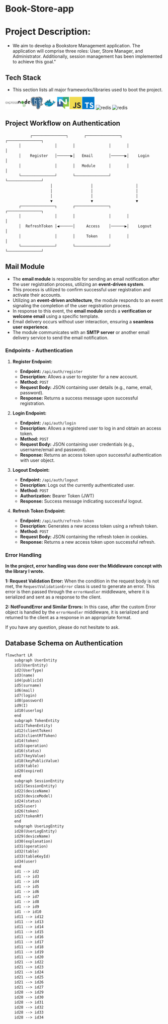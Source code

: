 # Book-Store-app


# Project Description:
-   We aim to develop a Bookstore Management application. The application will comprise three roles: User, Store Manager, and Administrator. Additionally, session management has been implemented to achieve this goal."


## Tech Stack

- This section lists all major frameworks/libraries used to boot the project.


<img src="https://raw.githubusercontent.com/devicons/devicon/master/icons/express/express-original-wordmark.svg" alt="redis" width="40" height="40"/><img src="https://raw.githubusercontent.com/devicons/devicon/master/icons/nodejs/nodejs-original-wordmark.svg" alt="express" width="40" height="40"/><img src="https://raw.githubusercontent.com/devicons/devicon/master/icons/postgresql/postgresql-original.svg" alt="express" width="40" height="40"/><img src="https://raw.githubusercontent.com/devicons/devicon/master/icons/docker/docker-original.svg" alt="express" width="40" height="40"/>
<img src="https://raw.githubusercontent.com/docker-library/docs/ad703934a62fabf54452755c8486698ff6fc5cc2/nats-streaming/logo.png" alt="redis" width="40" height="40"/><img src="https://raw.githubusercontent.com/devicons/devicon/master/icons/javascript/javascript-original.svg" alt="redis" width="40" height="40"/><img src="https://raw.githubusercontent.com/devicons/devicon/master/icons/typescript/typescript-original.svg" alt="redis" width="40" height="40"/>
<img src="https://avatars.githubusercontent.com/u/20165699?s=200&v=4" alt="redis" width="40" height="40"/>
<img src="https://jwt.io/img/pic_logo.svg" alt="redis" width="40" height="40"/>

## Project Workflow on Authentication
     
               ┌───────────────┐       ┌───────────────┐       ┌───────────────┐
          │               │       │               │       │               │
          │    Register   │──────▶│   Email       │──────▶│    Login      │
          │               │       │   Module      │       │               │
          └───────────────┘       └───────────────┘       └───────────────┘
                        │                 │                   │
                        │                 │                   │
                        │                 │                   │
                        ▼                 ▼                   ▼
          ┌───────────────┐       ┌───────────────┐       ┌───────────────┐
          │               │       │               │       │               │
          │  RefreshToken │◀──────│     Access    │──────▶│    Logout     │
          │               │       │     Token     │       │               │
          └───────────────┘       └───────────────┘       └───────────────┘


## Mail Module

- The **email module** is responsible for sending an email notification after the user registration process, utilizing an **event-driven system**.
- This process is utilized to confirm successful user registration and activate their accounts.
- Utilizing an **event-driven architecture**, the module responds to an event signaling the completion of the user registration process.
- In response to this event, the **email module** sends a **verification or welcome email** using a specific template.
- Email delivery occurs without user interaction, ensuring a **seamless user experience**.
- The module communicates with an **SMTP server** or another email delivery service to send the email notification.
     
 
         

### Endpoints - Authentication

1. **Register Endpoint:**
   - **Endpoint:** `/api/auth/register`
   - **Description:** Allows a user to register for a new account.
   - **Method:** `POST`
   - **Request Body:** JSON containing user details (e.g., name, email, password).
    - **Response:** Returns a success message upon successful registration.

2. **Login Endpoint:**
   - **Endpoint:** `/api/auth/login`
   - **Description:** Allows a registered user to log in and obtain an access token.
   - **Method:** `POST`
   - **Request Body:** JSON containing user credentials (e.g., username/email and password).
   - **Response:** Returns an access token upon successful authentication with user object.

3. **Logout Endpoint:**
   - **Endpoint:** `/api/auth/logout`
   - **Description:** Logs out the currently authenticated user.
   - **Method:** `POST`
   - **Authorization:** Bearer Token (JWT)
   - **Response:** Success message indicating successful logout.

4. **Refresh Token Endpoint:**
   - **Endpoint:** `/api/auth/refresh-token`
   - **Description:** Generates a new access token using a refresh token.
   - **Method:** `POST`
   - **Request Body:** JSON containing the refresh token in cookies.
   - **Response:** Returns a new access token upon successful refresh.

###  Error Handling
  
 
**In the project, error handling was done over the Middleware concept with the library I wrote.**

**1: Request Validation Error:** When the condition in the request body is not met, the `RequestValidationError` class is used to generate an error. This error is then passed through the `errorHandler` middleware, where it is serialized and sent as a response to the client.

**2: NotFoundError and Similar Errors:** In this case, after the custom Error object is handled by the `errorHandler` middleware, it is serialized and returned to the client as a response in an appropriate format.

If you have any question, please do not hesitate to ask.


## Database Schema on Authentication

```mermaid
flowchart LR
    subgraph UserEntity
    id1(UserEntity)
    id2(UserType)
    id3(name)
    id4(publicId)
    id5(surname)
    id6(mail)
    id7(login)
    id8(password)
    id9(I)
    id10(userlog)
    end
    subgraph TokenEntity
    id11(TokenEntity)
    id12(clientToken)
    id13(clientRfToken)
    id14(token)
    id15(operation)
    id16(status)
    id17(keyValue)
    id18(keyPublicValue)
    id19(table)
    id20(expired)
    end
    subgraph SessionEntity
    id21(SessionEntity)
    id22(deviceName)
    id23(deviceModel)
    id24(status)
    id25(user)
    id26(token)
    id27(tokenRf)
    end
    subgraph UserLogEntity
    id28(UserLogEntity)
    id29(deviceName)
    id30(explanation)
    id31(operation)
    id32(table)
    id33(tableKeyId)
    id34(user)
    end
    id1 --> id2
    id1 --> id3
    id1 --> id4
    id1 --> id5
    id1 --> id6
    id1 --> id7
    id1 --> id8
    id1 --> id9
    id1 --> id10
    id11 --> id12
    id11 --> id13
    id11 --> id14
    id11 --> id15
    id11 --> id16
    id11 --> id17
    id11 --> id18
    id11 --> id19
    id11 --> id20
    id21 --> id22
    id21 --> id23
    id21 --> id24
    id21 --> id25
    id21 --> id26
    id21 --> id27
    id28 --> id29
    id28 --> id30
    id28 --> id31
    id28 --> id32
    id28 --> id33
    id28 --> id34
